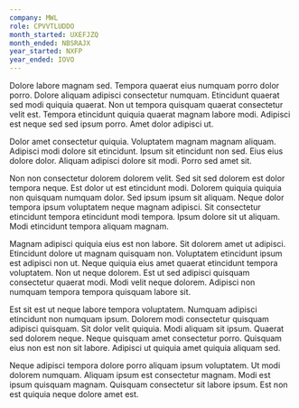 ```yaml
---
company: MWL
role: CPVVTLUDDO
month_started: UXEFJZQ
month_ended: NBSRAJX
year_started: NXFP
year_ended: IOVO
---
```


Dolore labore magnam sed. Tempora quaerat eius numquam porro dolor porro. Dolore aliquam adipisci consectetur numquam. Etincidunt quaerat sed modi quiquia quaerat. Non ut tempora quisquam quaerat consectetur velit est. Tempora etincidunt quiquia quaerat magnam labore modi. Adipisci est neque sed sed ipsum porro. Amet dolor adipisci ut.

Dolor amet consectetur quiquia. Voluptatem magnam magnam aliquam. Adipisci modi dolore sit etincidunt. Ipsum sit etincidunt non sed. Eius eius dolore dolor. Aliquam adipisci dolore sit modi. Porro sed amet sit.

Non non consectetur dolorem dolorem velit. Sed sit sed dolorem est dolor tempora neque. Est dolor ut est etincidunt modi. Dolorem quiquia quiquia non quisquam numquam dolor. Sed ipsum ipsum sit aliquam. Neque dolor tempora ipsum voluptatem neque magnam adipisci. Sit consectetur etincidunt tempora etincidunt modi tempora. Ipsum dolore sit ut aliquam. Modi etincidunt tempora aliquam magnam.

Magnam adipisci quiquia eius est non labore. Sit dolorem amet ut adipisci. Etincidunt dolore ut magnam quisquam non. Voluptatem etincidunt ipsum est adipisci non ut. Neque quiquia eius amet quaerat etincidunt tempora voluptatem. Non ut neque dolorem. Est ut sed adipisci quisquam consectetur quaerat modi. Modi velit neque dolorem. Adipisci non numquam tempora tempora quisquam labore sit.

Est sit est ut neque labore tempora voluptatem. Numquam adipisci etincidunt non numquam ipsum. Dolorem modi consectetur quisquam adipisci quisquam. Sit dolor velit quiquia. Modi aliquam sit ipsum. Quaerat sed dolorem neque. Neque quisquam amet consectetur porro. Quisquam eius non est non sit labore. Adipisci ut quiquia amet quiquia aliquam sed.

Neque adipisci tempora dolore porro aliquam ipsum voluptatem. Ut modi dolorem numquam. Aliquam ipsum est consectetur magnam. Modi est ipsum quisquam magnam. Quisquam consectetur sit labore ipsum. Est non est quiquia neque dolore amet est.
    